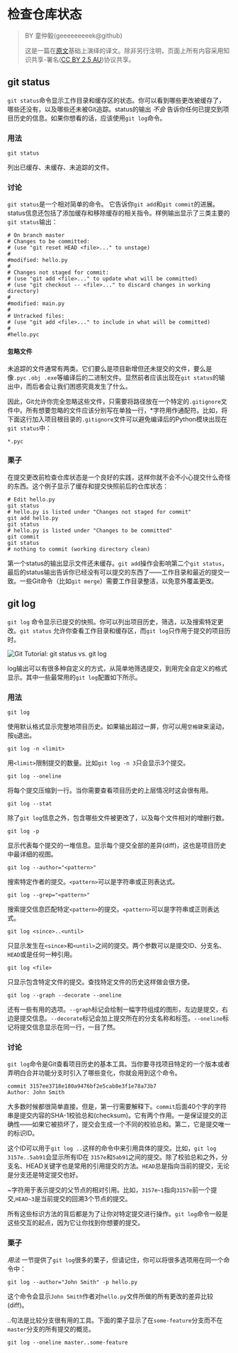 # 检查仓库状态

> BY 童仲毅(geeeeeeeeek@github)
> 
> 这是一篇在[原文](https://www.atlassian.com/git/tutorials/inspecting-a-repository/git-log)基础上演绎的译文。除非另行注明，页面上所有内容采用知识共享-署名([CC BY 2.5 AU](http://creativecommons.org/licenses/by/2.5/au/deed.zh))协议共享。

## git status

`git status`命令显示工作目录和缓存区的状态。你可以看到哪些更改被缓存了，哪些还没有，以及哪些还未被Git追踪。status的输出 *不会* 告诉你任何已提交到项目历史的信息。如果你想看的话，应该使用`git log`命令。

### 用法

``` 
git status
```

列出已缓存、未缓存、未追踪的文件。

### 讨论

`git status`是一个相对简单的命令。 它告诉你`git add`和`git commit`的进展。status信息还包括了添加缓存和移除缓存的相关指令。样例输出显示了三类主要的`git status`输出：

``` 
# On branch master
# Changes to be committed:
# (use "git reset HEAD <file>..." to unstage)
#
#modified: hello.py
#
# Changes not staged for commit:
# (use "git add <file>..." to update what will be committed)
# (use "git checkout -- <file>..." to discard changes in working directory)
#
#modified: main.py
#
# Untracked files:
# (use "git add <file>..." to include in what will be committed)
#
#hello.pyc
```

#### 忽略文件

未追踪的文件通常有两类。它们要么是项目新增但还未提交的文件，要么是像`.pyc` `.obj`  `.exe`等编译后的二进制文件。显然前者应该出现在`git status`的输出中，而后者会让我们困惑究竟发生了什么。

因此，Git允许你完全忽略这些文件，只需要将路径放在一个特定的`.gitignore`文件中。所有想要忽略的文件应该分别写在单独一行，*字符用作通配符。比如，将下面这行加入项目根目录的`.gitignore`文件可以避免编译后的Python模块出现在`git status`中：

``` 
*.pyc
```

### 栗子

在提交更改前检查仓库状态是一个良好的实践，这样你就不会不小心提交什么奇怪的东西。这个例子显示了缓存和提交快照前后的仓库状态：

``` 
# Edit hello.py
git status
# hello.py is listed under "Changes not staged for commit"
git add hello.py
git status
# hello.py is listed under "Changes to be committed"
git commit
git status
# nothing to commit (working directory clean)
```

第一个status的输出显示文件还未缓存。`git add`操作会影响第二个`git status`，最后的status输出告诉你已经没有可以提交的东西了——工作目录和最近的提交一致。一些Git命令（比如`git merge`）需要工作目录整洁，以免意外覆盖更改。

## git log

`git log` 命令显示已提交的快照。你可以列出项目历史，筛选，以及搜索特定更改。`git status` 允许你查看工作目录和缓存区，而`git log`只作用于提交的项目历时。



![Git Tutorial: git status vs. git log](https://www.atlassian.com/git/images/tutorials/getting-started/inspecting-a-repository/01.svg)

log输出可以有很多种自定义的方式，从简单地筛选提交，到用完全自定义的格式显示。其中一些最常用的`git log`配置如下所示。

### 用法

``` 
git log
```

使用默认格式显示完整地项目历史。如果输出超过一屏，你可以用`空格键`来滚动，按`q`退出。

``` 
git log -n <limit>
```

用`<limit>`限制提交的数量。比如`git log -n 3`只会显示3个提交。

``` 
git log --oneline
```

将每个提交压缩到一行。当你需要查看项目历史的上层情况时这会很有用。

``` 
git log --stat
```

除了`git log`信息之外，包含哪些文件被更改了，以及每个文件相对的增删行数。

``` 
git log -p
```

显示代表每个提交的一堆信息。显示每个提交全部的差异(diff)，这也是项目历史中最详细的视图。

``` 
git log --author="<pattern>"
```

搜索特定作者的提交。`<pattern>`可以是字符串或正则表达式。

``` 
git log --grep="<pattern>"
```

搜索提交信息匹配特定`<pattern>`的提交。`<pattern>`可以是字符串或正则表达式。

``` 
git log <since>..<until>
```

只显示发生在`<since>`和`<until>`之间的提交。两个参数可以是提交ID、分支名、`HEAD`或是任何一种引用。

``` 
git log <file>
```

只显示包含特定文件的提交。查找特定文件的历史这样做会很方便。

``` 
git log --graph --decorate --oneline
```

还有一些有用的选项。`--graph`标记会绘制一幅字符组成的图形，左边是提交，右边是提交信息。`--decorate`标记会加上提交所在的分支名称和标签。`--oneline`标记将提交信息显示在同一行，一目了然。

### 讨论

`git log`命令是Git查看项目历史的基本工具。当你要寻找项目特定的一个版本或者弄明白合并功能分支时引入了哪些变化，你就会用到这个命令。

``` 
commit 3157ee3718e180a9476bf2e5cab8e3f1e78a73b7
Author: John Smith
```

大多数时候都很简单直接。但是，第一行需要解释下。`commit`后面40个字的字符串是提交内容的SHA-1校验总和(checksum)。它有两个作用。一是保证提交的正确性——如果它被损坏了，提交会生成一个不同的校验总和。第二，它是提交唯一的标识ID。

这个ID可以用于`git log ..`这样的命令中来引用具体的提交。比如，`git log 3157e..5ab91`会显示所有ID在 `3157e`和`5ab91`之间的提交。除了校验总和之外，分支名、HEAD关键字也是常用的引用提交的方法。`HEAD`总是指向当前的提交，无论是分支还是特定提交也好。

~字符用于表示提交的父节点的相对引用。比如，`3157e~1`指向`3157e`前一个提交,`HEAD~3`是当前提交的回溯3个节点的提交。

所有这些标识方法的背后都是为了让你对特定提交进行操作。`git log`命令一般是这些交互的起点，因为它让你找到你想要的提交。

### 栗子

*用法* 一节提供了`git log`很多的栗子，但请记住，你可以将很多选项用在同一个命令中：

``` 
git log --author="John Smith" -p hello.py
```

这个命令会显示`John Smith`作者对`hello.py`文件所做的所有更改的差异比较(diff)。

..句法是比较分支很有用的工具。下面的栗子显示了在`some-feature`分支而不在`master`分支的所有提交的概览。

``` 
git log --oneline master..some-feature
```